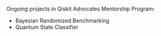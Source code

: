 Ongoing projects in Qiskit Advocates Mentorship Program: 
- Bayesian Randomized Benchmarking 
- Quantum State Classifier
